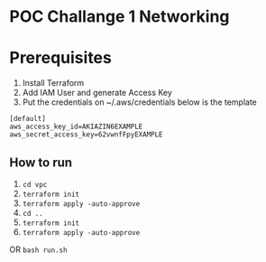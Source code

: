 # POC Challange 1 Networking
# Prerequisites
1. Install Terraform
2. Add IAM User and generate Access Key
3. Put the credentials on ~/.aws/credentials below is the template

```
[default]
aws_access_key_id=AKIAZIN6EXAMPLE
aws_secret_access_key=62vwnfFpyEXAMPLE
```

## How to run
1. ```cd vpc```
2. ```terraform init```
3. ```terraform apply -auto-approve```
4. ```cd ..```
5. ```terraform init```
6. ```terraform apply -auto-approve```

OR
```bash run.sh```